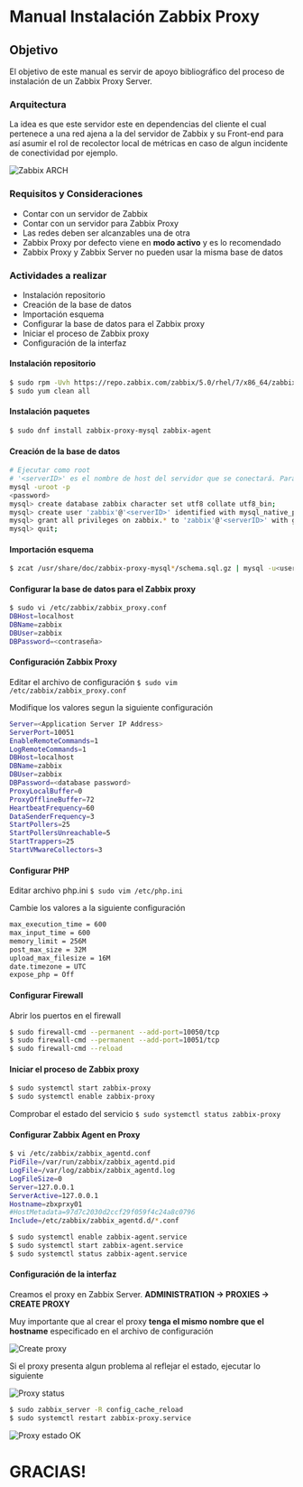# Manual Instalación Zabbix Proxy

## Objetivo
El objetivo de este manual es servir de apoyo bibliográfico del proceso de instalación de un Zabbix Proxy Server.

### Arquitectura
La idea es que este servidor este en dependencias del cliente el cual pertenece a una red ajena a la del servidor de Zabbix y su Front-end para así asumir el rol de recolector local de métricas en caso de algun incidente de conectividad por ejemplo.

![Zabbix ARCH](https://www.linuxidc.com/upload/2016_07/160712200622117.png "Zabbix Proxy ARCH")

### Requisitos y Consideraciones
- Contar con un servidor de Zabbix
- Contar con un servidor para Zabbix Proxy
- Las redes deben ser alcanzables una de otra
- Zabbix Proxy por defecto viene en **modo activo** y es lo recomendado
- Zabbix Proxy y Zabbix Server no pueden usar la misma base de datos

### Actividades a realizar
- Instalación repositorio
- Creación de la base de datos
- Importación esquema
- Configurar la base de datos para el Zabbix proxy
- Iniciar el proceso de Zabbix proxy
- Configuración de la interfaz

#### Instalación repositorio
```bash
$ sudo rpm -Uvh https://repo.zabbix.com/zabbix/5.0/rhel/7/x86_64/zabbix-release-5.0-1.el7.noarch.rpm
$ sudo yum clean all
```
#### Instalación paquetes
```bash
$ sudo dnf install zabbix-proxy-mysql zabbix-agent
```
#### Creación de la base de datos
```bash
# Ejecutar como root
# '<serverID>' es el nombre de host del servidor que se conectará. Para permitir el acceso desde cualquier ubicación configurar en '%'
mysql -uroot -p
<password>
mysql> create database zabbix character set utf8 collate utf8_bin;
mysql> create user 'zabbix'@'<serverID>' identified with mysql_native_password by '<NewZabbixPassword>';
mysql> grant all privileges on zabbix.* to 'zabbix'@'<serverID>' with grant option;
mysql> quit;
```
#### Importación esquema
```bash
$ zcat /usr/share/doc/zabbix-proxy-mysql*/schema.sql.gz | mysql -u<user> -p <password>
```
#### Configurar la base de datos para el Zabbix proxy
```bash
$ sudo vi /etc/zabbix/zabbix_proxy.conf
DBHost=localhost
DBName=zabbix
DBUser=zabbix
DBPassword=<contraseña>
```
#### Configuración Zabbix Proxy
Editar el archivo de configuración
`$ sudo vim /etc/zabbix/zabbix_proxy.conf`

Modifique los valores segun la siguiente configuración
```bash
Server=<Application Server IP Address>
ServerPort=10051
EnableRemoteCommands=1
LogRemoteCommands=1
DBHost=localhost
DBName=zabbix
DBUser=zabbix
DBPassword=<database password>
ProxyLocalBuffer=0
ProxyOfflineBuffer=72
HeartbeatFrequency=60
DataSenderFrequency=3
StartPollers=25
StartPollersUnreachable=5
StartTrappers=25
StartVMwareCollectors=3
```
#### Configurar PHP
Editar archivo php.ini
`$ sudo vim /etc/php.ini`

Cambie los valores a la siguiente configuración
```bash
max_execution_time = 600
max_input_time = 600
memory_limit = 256M
post_max_size = 32M
upload_max_filesize = 16M
date.timezone = UTC
expose_php = Off
```
#### Configurar Firewall
Abrir los puertos en el firewall
```bash
$ sudo firewall-cmd --permanent --add-port=10050/tcp
$ sudo firewall-cmd --permanent --add-port=10051/tcp
$ sudo firewall-cmd --reload
```

#### Iniciar el proceso de Zabbix proxy
```bash
$ sudo systemctl start zabbix-proxy
$ sudo systemctl enable zabbix-proxy
```
Comprobar el estado del servicio
`$ sudo systemctl status zabbix-proxy`

#### Configurar Zabbix Agent en Proxy
```bash
$ vi /etc/zabbix/zabbix_agentd.conf
PidFile=/var/run/zabbix/zabbix_agentd.pid
LogFile=/var/log/zabbix/zabbix_agentd.log
LogFileSize=0
Server=127.0.0.1
ServerActive=127.0.0.1
Hostname=zbxprxy01
#HostMetadata=97d7c2030d2ccf29f059f4c24a8c0796
Include=/etc/zabbix/zabbix_agentd.d/*.conf

$ sudo systemctl enable zabbix-agent.service
$ sudo systemctl start zabbix-agent.service
$ sudo systemctl status zabbix-agent.service
```

#### Configuración de la interfaz
Creamos el proxy en Zabbix Server.
**ADMINISTRATION -> PROXIES -> CREATE PROXY**

Muy importante que al crear el proxy **tenga el mismo nombre que el hostname** especificado en el archivo de configuración

![Create proxy](https://www.zabbix-es.com.es/images/2/2a/CZP102.png "Create proxy")

Si el proxy presenta algun problema al reflejar el estado, ejecutar lo siguiente

![Proxy status](https://www.zabbix-es.com.es/images/thumb/a/ad/CZP103.png/1536px-CZP103.png "Proxy status")

```bash
$ sudo zabbix_server -R config_cache_reload
$ sudo systemctl restart zabbix-proxy.service
```

![Proxy estado OK](https://www.zabbix-es.com.es/images/thumb/7/72/CZP104.png/1536px-CZP104.png "Proxy estado OK")

# GRACIAS!